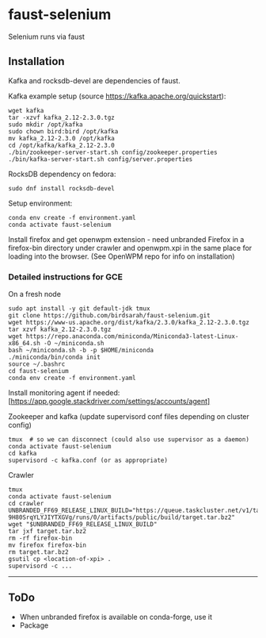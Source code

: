 # faust-selenium
Selenium runs via faust

## Installation

Kafka and rocksdb-devel are dependencies of faust.

Kafka example setup (source https://kafka.apache.org/quickstart):

    wget kafka
    tar -xzvf kafka_2.12-2.3.0.tgz
    sudo mkdir /opt/kafka
    sudo chown bird:bird /opt/kafka
    mv kafka_2.12-2.3.0 /opt/kafka
    cd /opt/kafka/kafka_2.12-2.3.0
    ./bin/zookeeper-server-start.sh config/zookeeper.properties
    ./bin/kafka-server-start.sh config/server.properties

RocksDB dependency on fedora:

    sudo dnf install rocksdb-devel

Setup environment:

    conda env create -f environment.yaml
    conda activate faust-selenium

Install firefox and get openwpm extension - need unbranded Firefox in a 
firefox-bin directory under crawler and openwpm.xpi in the same place for
loading into the browser. (See OpenWPM repo for info on installation)

### Detailed instructions for GCE 

On a fresh node

    sudo apt install -y git default-jdk tmux
    git clone https://github.com/birdsarah/faust-selenium.git
    wget https://www-us.apache.org/dist/kafka/2.3.0/kafka_2.12-2.3.0.tgz
    tar xzvf kafka_2.12-2.3.0.tgz
    wget https://repo.anaconda.com/miniconda/Miniconda3-latest-Linux-x86_64.sh -O ~/miniconda.sh
    bash ~/miniconda.sh -b -p $HOME/miniconda
    ./miniconda/bin/conda init
    source ~/.bashrc
    cd faust-selenium
    conda env create -f environment.yaml

Install monitoring agent if needed: [https://app.google.stackdriver.com/settings/accounts/agent]

Zookeeper and kafka (update supervisord conf files depending on cluster config)

    tmux  # so we can disconnect (could also use supervisor as a daemon)
    conda activate faust-selenium
    cd kafka
    supervisord -c kafka.conf (or as appropriate)

Crawler

    tmux
    conda activate faust-selenium
    cd crawler
    UNBRANDED_FF69_RELEASE_LINUX_BUILD="https://queue.taskcluster.net/v1/task/TSw-9H80SrqYLYJIYTXGVg/runs/0/artifacts/public/build/target.tar.bz2"
    wget "$UNBRANDED_FF69_RELEASE_LINUX_BUILD"
    tar jxf target.tar.bz2
    rm -rf firefox-bin
    mv firefox firefox-bin
    rm target.tar.bz2
    gsutil cp <location-of-xpi> .
    supervisord -c ...






---

## ToDo

* When unbranded firefox is available on conda-forge, use it
* Package

